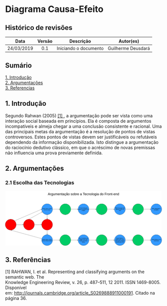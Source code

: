 # Diagrama Causa-Efeito

## Histórico de revisões
|   Data   |  Versão  |        Descrição       |          Autor(es)          |
|:--------:|:--------:|:----------------------:|:---------------------------:|
|24/03/2019|   0.1    | Iniciando o documento       |   Guilherme Deusdará  |


## Sumário
[1. Introdução](#1.-introdução) <br>
[2. Argumentações](#2.-argumentações) <br>
[3. Referencias](#3.-referências)


## 1. Introdução 

Segundo Rahwan (2005) [ [1] ](#3.-referências), a argumentação pode ser vista como uma interação social
baseada em princípios. Ela é composta de argumentos incompatíveis e almeja chegar a
uma conclusão consistente e racional. Uma das principais metas da argumentação é a
resolução de pontos de vistas controversos. Estes pontos de vistas devem ser justificáveis
ou refutáveis dependendo da informação disponibilizada. Isto distingue a argumentação
do raciocínio dedutivo clássico, em que o acréscimo de novas premissas não influencia uma
prova previamente definida.

## 2. Argumentações

### 2.1 Escolha das Tecnologias
![argumentacao1](img/GuilhermeDeusdara-argumentacao-frontend.png)



## 3. Referências

[1] RAHWAN, I. et al. Representing and classifying arguments on the semantic web. The <br>
Knowledge Engineering Review, v. 26, p. 487–511, 12 2011. ISSN 1469-8005. Disponível <br>
em: <http://journals.cambridge.org/article_S0269888911000191>. Citado na página 36. <br> <br>




